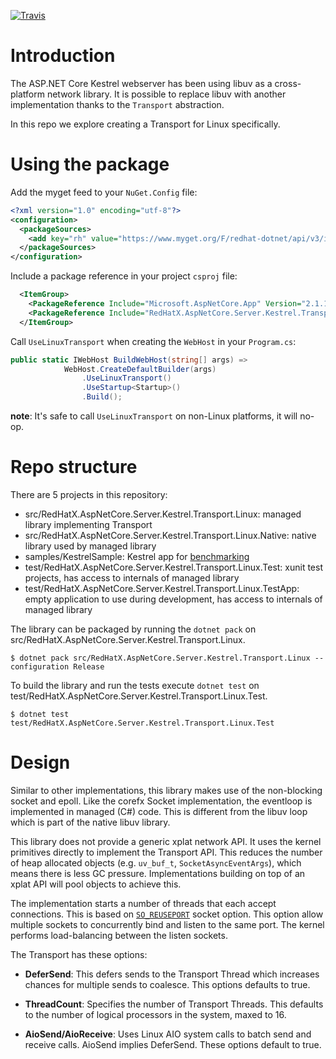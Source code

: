 [![Travis](https://travis-ci.org/redhat-developer/kestrel-linux-transport.svg?branch=master)](https://travis-ci.org/redhat-developer/kestrel-linux-transport)

# Introduction

The ASP.NET Core Kestrel webserver has been using libuv as a cross-platform network library.
It is possible to replace libuv with another implementation thanks to the `Transport` abstraction.

In this repo we explore creating a Transport for Linux specifically.

# Using the package

Add the myget feed to your `NuGet.Config` file:
```xml
<?xml version="1.0" encoding="utf-8"?>
<configuration>
  <packageSources>
    <add key="rh" value="https://www.myget.org/F/redhat-dotnet/api/v3/index.json" />
  </packageSources>
</configuration>
```

Include a package reference in your project `csproj` file:
```xml
  <ItemGroup>
    <PackageReference Include="Microsoft.AspNetCore.App" Version="2.1.1-*" />
    <PackageReference Include="RedHatX.AspNetCore.Server.Kestrel.Transport.Linux" Version="2.1.1-*" />
  </ItemGroup>
```

Call `UseLinuxTransport` when creating the `WebHost` in your `Program.cs`:
```C#
public static IWebHost BuildWebHost(string[] args) =>
            WebHost.CreateDefaultBuilder(args)
                .UseLinuxTransport()
                .UseStartup<Startup>()
                .Build();
```

**note**: It's safe to call `UseLinuxTransport` on non-Linux platforms, it will no-op.

# Repo structure

There are 5 projects in this repository:
- src/RedHatX.AspNetCore.Server.Kestrel.Transport.Linux: managed library implementing Transport
- src/RedHatX.AspNetCore.Server.Kestrel.Transport.Linux.Native: native library used by managed library
- samples/KestrelSample: Kestrel app for [benchmarking](Benchmark.md)
- test/RedHatX.AspNetCore.Server.Kestrel.Transport.Linux.Test: xunit test projects, has access to internals of managed library
- test/RedHatX.AspNetCore.Server.Kestrel.Transport.Linux.TestApp: empty application to use during development, has access to internals of managed library

The library can be packaged by running the `dotnet pack` on src/RedHatX.AspNetCore.Server.Kestrel.Transport.Linux.
```
$ dotnet pack src/RedHatX.AspNetCore.Server.Kestrel.Transport.Linux --configuration Release
```

To build the library and run the tests execute `dotnet test` on test/RedHatX.AspNetCore.Server.Kestrel.Transport.Linux.Test.
```
$ dotnet test test/RedHatX.AspNetCore.Server.Kestrel.Transport.Linux.Test
```

# Design

Similar to other implementations, this library makes use of the non-blocking socket and epoll. Like the corefx
Socket implementation, the eventloop is implemented in managed (C#) code. This is different from the libuv loop which
is part of the native libuv library.

This library does not provide a generic xplat network API. It uses the kernel primitives directly to implement the
Transport API. This reduces the number of heap allocated objects (e.g. `uv_buf_t`, `SocketAsyncEventArgs`), which means
there is less GC pressure. Implementations building on top of an xplat API will pool objects to achieve this.

The implementation starts a number of threads that each accept connections. This is based on [`SO_REUSEPORT`](https://lwn.net/Articles/542629/)
socket option. This option allow multiple sockets to concurrently bind and listen to the same port. The kernel performs
load-balancing between the listen sockets.

The Transport has these options:

- **DeferSend**: This defers sends to the Transport Thread which increases chances for multiple sends to coalesce. This options
defaults to true.

- **ThreadCount**: Specifies the number of Transport Threads. This defaults to the number of logical processors in the system, maxed to 16.

- **AioSend/AioReceive**: Uses Linux AIO system calls to batch send and receive calls. AioSend implies DeferSend. These options default to true.
